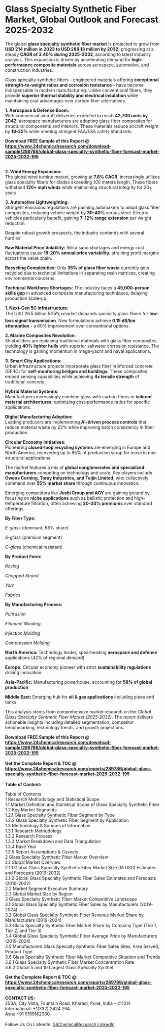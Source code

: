 <h1>Glass Specialty Synthetic Fiber Market, Global Outlook and Forecast 2025-2032</h1><p>The global <strong>glass specialty synthetic fiber market</strong> is projected to grow from <strong>USD 214 million in 2023 to USD 289.13 million by 2032</strong>, progressing at a steady <strong>CAGR of 3.40% during 2025-2032</strong>, according to latest industry analysis. This expansion is driven by accelerating demand for <strong>high-performance composite materials</strong> across aerospace, automotive, and construction industries.</p><p>Glass specialty synthetic fibers - engineered materials offering <strong>exceptional strength-to-weight ratios and corrosion resistance</strong> - have become indispensable in modern manufacturing. Unlike conventional fibers, they provide <strong>superior thermal stability and electrical insulation</strong> while maintaining cost advantages over carbon fiber alternatives.</p><p><strong>1. Aerospace &amp; Defense Boom:</strong><br>
With commercial aircraft deliveries expected to reach <strong>42,700 units by 2042</strong>, aerospace manufacturers are adopting glass fiber composites for structural components and interiors. These materials reduce aircraft weight by <strong>18-25%</strong> while meeting stringent FAA/ESA safety standards.</p><div><b>Download FREE Sample of this Report @ 
            <a href="https://www.24chemicalresearch.com/download-sample/289786/global-glass-specialty-synthetic-fiber-forecast-market-2025-2032-195">
            https://www.24chemicalresearch.com/download-sample/289786/global-glass-specialty-synthetic-fiber-forecast-market-2025-2032-195</a></b></div><br><p><strong>2. Wind Energy Expansion:</strong><br>
The global wind turbine market, growing at <strong>7.8% CAGR</strong>, increasingly utilizes glass specialty fibers for blades exceeding 100 meters length. These fibers withstand <strong>120+ mph winds</strong> while maintaining structural integrity for 20+ years.</p><p><strong>3. Automotive Lightweighting:</strong><br>
Stringent emissions regulations are pushing automakers to adopt glass fiber composites, reducing vehicle weight by <strong>30-40%</strong> versus steel. Electric vehicles particularly benefit, gaining <strong>7-12% range extension</strong> per weight reduction.</p><p>Despite robust growth prospects, the industry contends with several hurdles:</p><p><strong>Raw Material Price Volatility:</strong> Silica sand shortages and energy cost fluctuations cause <strong>15-20% annual price variability</strong>, straining profit margins across the value chain.</p><p><strong>Recycling Complexities:</strong> Only <strong>35% of glass fiber waste</strong> currently gets recycled due to technical limitations in separating resin matrices, creating environmental concerns.</p><p><strong>Technical Workforce Shortages:</strong> The industry faces a <strong>45,000-person skills gap</strong> in advanced composite manufacturing techniques, delaying production scale-up.</p><p><strong>1. Next-Gen 5G Infrastructure:</strong><br>
The USD 26.5 billion 5Gåºç«market demands specialty glass fibers for <strong>low-loss signal transmission</strong>. New formulations achieve <strong>0.15 dB/km attenuation</strong> - a 60% improvement over conventional options.</p><p><strong>2. Marine Composites Revolution:</strong><br>
Shipbuilders are replacing traditional materials with glass fiber composites, yielding <strong>40% lighter hulls</strong> with superior saltwater corrosion resistance. The technology is gaining momentum in mega-yacht and naval applications.</p><p><strong>3. Smart City Applications:</strong><br>
Urban infrastructure projects incorporate glass fiber reinforced concrete (GFRC) for <strong>self-monitoring bridges and buildings</strong>. These composites embed sensing capabilities while achieving <strong>4x tensile strength</strong> of traditional concrete.</p><p><strong>Hybrid Material Systems:</strong><br>
	Manufacturers increasingly combine glass with carbon fibers in <strong>tailored material architectures</strong>, optimizing cost-performance ratios for specific applications.</p><p><strong>Digital Manufacturing Adoption:</strong><br>
	Leading producers are implementing <strong>AI-driven process controls</strong> that reduce material waste by 22% while improving batch consistency in fiber production.</p><p><strong>Circular Economy Initiatives:</strong><br>
	Pioneering <strong>closed-loop recycling systems</strong> are emerging in Europe and North America, recovering up to 85% of production scrap for reuse in non-structural applications.</p><p>The market features a mix of <strong>global conglomerates and specialized manufacturers</strong> competing on technology and scale. Key players include <strong>Owens Corning, Toray Industries, and Teijin Limited</strong>, who collectively command over <strong>55% market share</strong> through continuous innovation.</p><p>Emerging competitors like <strong>Jushi Group and AGY</strong> are gaining ground by focusing on <strong>niche applications</strong> such as ballistic protection and high-temperature filtration, often achieving <strong>20-30% premiums</strong> over standard offerings.</p><p><strong>By Fiber Type:</strong></p><p><em>E-glass</em> (dominant, 68% share)</p><p><em>S-glass</em> (premium segment)</p><p><em>C-glass</em> (chemical resistant)</p><p><strong>By Product Form:</strong></p><p><em>Roving</em></p><p><em>Chopped Strand</em></p><p><em>Yarn</em></p><p><em>Fabrics</em></p><p><strong>By Manufacturing Process:</strong></p><p><em>Pultrusion</em></p><p><em>Filament Winding</em></p><p><em>Injection Molding</em></p><p><em>Compression Molding</em></p><p><strong>North America:</strong> Technology leader, spearheading <strong>aerospace and defense</strong> applications (42% of regional demand)</p><p><strong>Europe:</strong> Circular economy pioneer with strict <strong>sustainability regulations</strong> driving innovation</p><p><strong>Asia-Pacific:</strong> Manufacturing powerhouse, accounting for <strong>58% of global production</strong></p><p><strong>Middle East:</strong> Emerging hub for <strong>oil &amp; gas applications</strong> including pipes and tanks</p><p>This analysis stems from comprehensive market research on the <em>Global Glass Specialty Synthetic Fiber Market (2025-2032)</em>. The report delivers actionable insights including detailed segmentation, competitor benchmarking, technology trends, and growth projections.</p><div><b>Download FREE Sample of this Report @ 
            <a href="https://www.24chemicalresearch.com/download-sample/289786/global-glass-specialty-synthetic-fiber-forecast-market-2025-2032-195">
            https://www.24chemicalresearch.com/download-sample/289786/global-glass-specialty-synthetic-fiber-forecast-market-2025-2032-195</a></b></div><br><div><b>Get the Complete Report & TOC @ 
            <a href="https://www.24chemicalresearch.com/reports/289786/global-glass-specialty-synthetic-fiber-forecast-market-2025-2032-195">
            https://www.24chemicalresearch.com/reports/289786/global-glass-specialty-synthetic-fiber-forecast-market-2025-2032-195</a></b></div><br>
            <b>Table of Content:</b><p>Table of Contents<br />
1 Research Methodology and Statistical Scope<br />
1.1 Market Definition and Statistical Scope of Glass Specialty Synthetic Fiber<br />
1.2 Key Market Segments<br />
1.2.1 Glass Specialty Synthetic Fiber Segment by Type<br />
1.2.2 Glass Specialty Synthetic Fiber Segment by Application<br />
1.3 Methodology & Sources of Information<br />
1.3.1 Research Methodology<br />
1.3.2 Research Process<br />
1.3.3 Market Breakdown and Data Triangulation<br />
1.3.4 Base Year<br />
1.3.5 Report Assumptions & Caveats<br />
2 Glass Specialty Synthetic Fiber Market Overview<br />
2.1 Global Market Overview<br />
2.1.1 Global Glass Specialty Synthetic Fiber Market Size (M USD) Estimates and Forecasts (2019-2032)<br />
2.1.2 Global Glass Specialty Synthetic Fiber Sales Estimates and Forecasts (2019-2032)<br />
2.2 Market Segment Executive Summary<br />
2.3 Global Market Size by Region<br />
3 Glass Specialty Synthetic Fiber Market Competitive Landscape<br />
3.1 Global Glass Specialty Synthetic Fiber Sales by Manufacturers (2019-2024)<br />
3.2 Global Glass Specialty Synthetic Fiber Revenue Market Share by Manufacturers (2019-2024)<br />
3.3 Glass Specialty Synthetic Fiber Market Share by Company Type (Tier 1, Tier 2, and Tier 3)<br />
3.4 Global Glass Specialty Synthetic Fiber Average Price by Manufacturers (2019-2024)<br />
3.5 Manufacturers Glass Specialty Synthetic Fiber Sales Sites, Area Served, Product Type<br />
3.6 Glass Specialty Synthetic Fiber Market Competitive Situation and Trends<br />
3.6.1 Glass Specialty Synthetic Fiber Market Concentration Rate<br />
3.6.2 Global 5 and 10 Largest Glass Specialty Synthet</p><div><b>Get the Complete Report & TOC @ 
            <a href="https://www.24chemicalresearch.com/reports/289786/global-glass-specialty-synthetic-fiber-forecast-market-2025-2032-195">
            https://www.24chemicalresearch.com/reports/289786/global-glass-specialty-synthetic-fiber-forecast-market-2025-2032-195</a></b></div><br><b>CONTACT US:</b><br>
            203A, City Vista, Fountain Road, Kharadi, Pune, India - 411014<br>
            International: +1(332) 2424 294<br>
            Asia: +91 9169162030 <br><br>
            Follow Us On LinkedIn: <a href="https://www.linkedin.com/company/24chemicalresearch/">24ChemicalResearch LinkedIn</a>